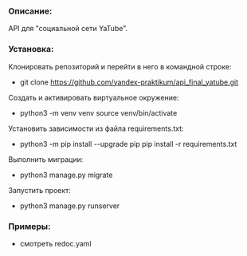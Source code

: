 ### Описание:
API для "социальной сети YaTube".
### Установка:
Клонировать репозиторий и перейти в него в командной строке:
- git clone https://github.com/yandex-praktikum/api_final_yatube.git

Cоздать и активировать виртуальное окружение:
- python3 -m venv venv source venv/bin/activate

Установить зависимости из файла requirements.txt:
- python3 -m pip install --upgrade pip pip install -r requirements.txt

Выполнить миграции:
- python3 manage.py migrate

Запустить проект:
- python3 manage.py runserver

### Примеры: 
- смотреть redoc.yaml
